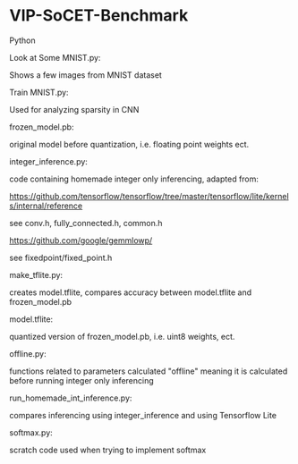 # VIP-SoCET-Benchmark

Python


Look at Some MNIST.py:

Shows a few images from MNIST dataset

Train MNIST.py:

Used for analyzing sparsity in CNN

frozen_model.pb:

original model before quantization, i.e. floating point weights ect.

integer_inference.py:

code containing homemade integer only inferencing, adapted from:

https://github.com/tensorflow/tensorflow/tree/master/tensorflow/lite/kernels/internal/reference

see conv.h, fully_connected.h, common.h

https://github.com/google/gemmlowp/

see fixedpoint/fixed_point.h

make_tflite.py:

creates model.tflite, compares accuracy between model.tflite and frozen_model.pb

model.tflite:

quantized version of frozen_model.pb, i.e. uint8 weights, ect.

offline.py:

functions related to parameters calculated "offline" meaning it is calculated before running integer only inferencing

run_homemade_int_inference.py:

compares inferencing using integer_inference and using Tensorflow Lite

softmax.py:

scratch code used when trying to implement softmax





